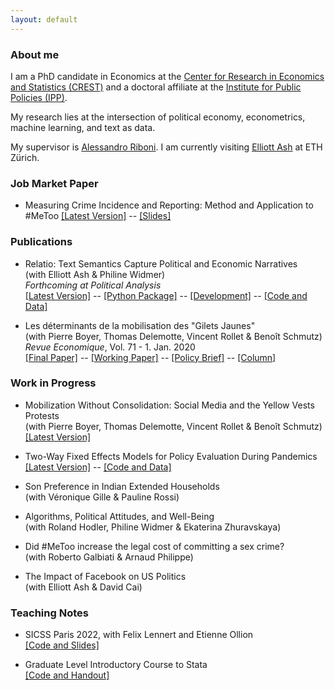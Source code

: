 ```yaml
---
layout: default
---
```


### About me

I am a PhD candidate in Economics at the [Center for Research in Economics and Statistics (CREST)](http://crest.science/) and a doctoral affiliate at the [Institute for Public Policies (IPP)](https://www.ipp.eu/). 

My research lies at the intersection of political economy, econometrics, machine learning, and text as data.

My supervisor is [Alessandro Riboni](https://sites.google.com/site/alessandroriboni/). I am currently visiting [Elliott Ash](https://elliottash.com/) at ETH Zürich.

### Job Market Paper

- Measuring Crime Incidence and Reporting: Method and Application to #MeToo
[[Latest Version]](https://www.dropbox.com/s/jepq64dfauyo1t6/metoo_crime_v6.pdf?dl=0) -- [[Slides]](https://www.dropbox.com/s/7jex5vdttp7tjq0/Me_Too_Crime___Slides___Sept_2022.pdf?dl=0) 

### Publications

- Relatio: Text Semantics Capture Political and Economic Narratives \
(with Elliott Ash & Philine Widmer) \
*Forthcoming at Political Analysis* \
[[Latest Version]](https://arxiv.org/abs/2108.01720) -- [[Python Package]](https://pypi.org/project/relatio/) -- [[Development]](https://github.com/relatio-nlp/relatio/tree/relatio-v0.3) -- [[Code and Data]](www.google.com)

- Les déterminants de la mobilisation des "Gilets Jaunes" \
(with Pierre Boyer, Thomas Delemotte, Vincent Rollet & Benoît Schmutz) \
*Revue Economique*, Vol. 71 - 1. Jan. 2020  \
[[Final Paper]](https://www.cairn.info/revue-economique-2020-1-page-109.htm) -- [[Working Paper]](http://crest.science/RePEc/wpstorage/2019-06.pdf) -- [[Policy Brief]](https://www.lemonde.fr/idees/article/2019/11/15/entre-facebook-et-le-rond-point-la-double-originalite-du-mouvement-des-gilets-jaunes_6019218_3232.html#xtor=AL-32280270) -- [[Column]](https://www.lemonde.fr/idees/article/2019/11/15/entre-facebook-et-le-rond-point-la-double-originalite-du-mouvement-des-gilets-jaunes_6019218_3232.html#xtor=AL-32280270)

### Work in Progress

- Mobilization Without Consolidation: Social Media and the Yellow Vests Protests \
(with Pierre Boyer, Thomas Delemotte, Vincent Rollet & Benoît Schmutz) \
[[Latest Version]](https://www.dropbox.com/s/ax56e7j29jkwvyg/Gilets_Jaunes.pdf?dl=0)

- Two-Way Fixed Effects Models for Policy Evaluation During Pandemics \
[[Latest Version]](https://www.dropbox.com/s/gpofsuuc369hzx6/On_the_Use_of_Two_Way_Fixed_Effects_Models_for_Policy_Evaluation_During_Pandemics.pdf?dl=0) -- [[Code and Data]](https://gitlab.com/germain.gauthier/covid-two-way-fixed-effects.git) 

- Son Preference in Indian Extended Households \
(with Véronique Gille & Pauline Rossi) 

- Algorithms, Political Attitudes, and Well-Being \
(with Roland Hodler, Philine Widmer & Ekaterina Zhuravskaya)

- Did #MeToo increase the legal cost of committing a sex crime? \
(with Roberto Galbiati & Arnaud Philippe)

- The Impact of Facebook on US Politics \
(with Elliott Ash & David Cai)

### Teaching Notes

- SICSS Paris 2022, with Felix Lennert and Etienne Ollion \
[[Code and Slides]](https://github.com/fellennert/sicss-paris-2022)

- Graduate Level Introductory Course to Stata \
[[Code and Handout]](https://gitlab.com/germain.gauthier/code-for-econometrics-101/-/blob/master/poly.md)
